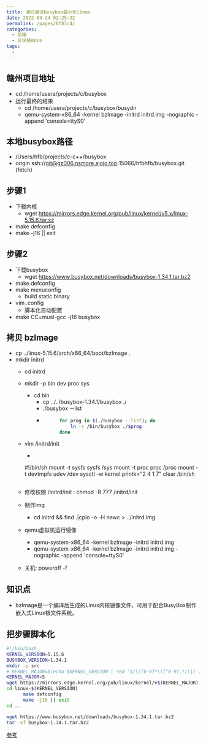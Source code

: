 ```yaml
---
title: 源码编译busybox最小化linux
date: 2022-04-24 02:25:32
permalink: /pages/6f87c4/
categories:
  - 后端
  - 区块链more
tags:
  - 
---
```



## 赣州项目地址
  * cd /home/usera/projects/c/busybox
  * 运行最终的结果
    * cd /home/usera/projects/c/busybox/busydir
    * qemu-system-x86_64 -kernel bzImage -initrd initrd.img -nographic -append 'console=ttyS0'

## 本地busybox路径
  * /Users/hfb/projects/c-c++/busybox
  * origin  ssh://git@gz006.nsmore.ajojo.top:15066/hfbhfb/busybox.git (fetch)



## 步骤1
  * 下载内核
    *  wget https://mirrors.edge.kernel.org/pub/linux/kernel/v5.x/linux-5.15.6.tar.xz
  * make defconfig
  * make -j16 || exit

## 步骤2
  * 下载busybox
    *  wget https://www.busybox.net/downloads/busybox-1.34.1.tar.bz2
  * make defconfig
  * make menuconfig
    * build static binary
  * vim .config
    * 脚本化自动配置
  * make CC=musl-gcc -j16 busybox


## 拷贝 bzImage
  * cp ../linux-5.15.6/arch/x86_64/boot/bzImage .
  * mkdir initrd
    * cd initrd
    * mkdir -p bin dev proc sys
      * cd bin
        * cp ../../busybox-1.34.1/busybox ./
        * ./busybox --list
        * ``` sh
                for prog in $(./busybox --list); do
                    ln -s /bin/busybox ./$prog
                done
            ```
    * vim /initrd/init
      * ``` sh
      #!/bin/sh
mount -t sysfs sysfs /sys
mount -t proc proc /proc
mount -t devtmpfs udev /dev
sysctl -w kernel.printk="2 4 1 7"
clear
/bin/sh
      ```
    * 修改权限 /initrd/init : chmod -R 777 /initrd/init

    * 制作img
      * cd initrd && find .|cpio -o -H newc > ../initrd.img

    * qemu虚拟机运行镜像
      * qemu-system-x86_64 -kernel bzImage -initrd initrd.img
      * qemu-system-x86_64 -kernel bzImage -initrd initrd.img -nographic -append 'console=ttyS0'
    
    * 关机: poweroff -f

## 知识点
  * bzImage是一个编译后生成的Linux内核镜像文件，可用于配合BusyBox制作嵌入式Linux根文件系统。



## 把步骤脚本化

``` bash
#!/bin/bash
KERNEL_VERSION=5.15.6
BUSYBOX_VERSION=1.34.1
mkdir -p src
# KERNEL_MAJOR=$(echo $KERNEL_VERSION | sed '$/\([0-9]*\([^0-9].*/\|/')
KERNEL_MAJOR=5
wget https://mirrors.edge.kernel.org/pub/linux/kernel/v$(KERNEL_MAJOR).x/linux-$(KERNEL_VERSION).tar.xz
cd linux-$(KERNEL_VERSION)
      make defconfig
      make -j16 || exit
cd ..

wget https://www.busybox.net/downloads/busybox-1.34.1.tar.bz2
tar -xf busybox-1.34.1.tar.bz2


```

[参考](https://www.youtube.com/watch?v=asnXWOUKhTA)


